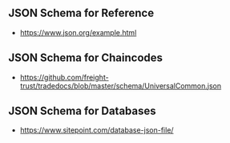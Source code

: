 
## JSON Schema for Reference
- https://www.json.org/example.html

## JSON Schema for Chaincodes
- https://github.com/freight-trust/tradedocs/blob/master/schema/UniversalCommon.json

## JSON Schema for Databases
- https://www.sitepoint.com/database-json-file/
